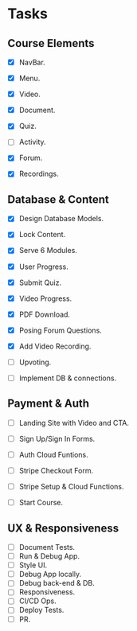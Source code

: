 # Tasks

## Course Elements

* [X] NavBar.
* [X] Menu.
* [X] Video.
* [X] Document.
* [X] Quiz.
* [ ] Activity.
* [X] Forum.
* [X] Recordings.


## Database & Content

* [X] Design Database Models.
* [X] Lock Content.
* [X] Serve 6 Modules.
* [X] User Progress.
* [X] Submit Quiz.
* [X] Video Progress.
* [X] PDF Download.
* [X] Posing Forum Questions.
* [X] Add Video Recording.
* [ ] Upvoting.
* [ ] Implement DB & connections.


## Payment & Auth

* [ ] Landing Site with Video and CTA.
* [ ] Sign Up/Sign In Forms.
* [ ] Auth Cloud Funtions.
* [ ] Stripe Checkout Form.
* [ ] Stripe Setup & Cloud Functions.
* [ ] Start Course.


## UX & Responsiveness

* [ ] Document Tests.
* [ ] Run & Debug App.
* [ ] Style UI.
* [ ] Debug App locally.
* [ ] Debug back-end & DB.
* [ ] Responsiveness.
* [ ] CI/CD Ops.
* [ ] Deploy Tests.
* [ ] PR.
